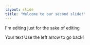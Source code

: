 ```yaml
---
layout: slide
title: "Welcome to our second slide!"
---
```

I'm editing just for the sake of editing

Your text
Use the left arrow to go back!

